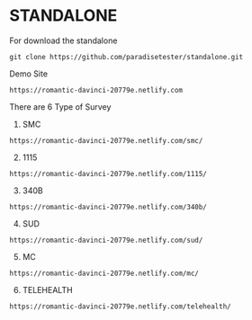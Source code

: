 # STANDALONE
For download the standalone


``````````
git clone https://github.com/paradisetester/standalone.git
``````````


Demo Site

`````
https://romantic-davinci-20779e.netlify.com
``````


There are 6 Type of Survey

1) SMC 

````````````
https://romantic-davinci-20779e.netlify.com/smc/
````````````

2) 1115

`````````````
https://romantic-davinci-20779e.netlify.com/1115/
`````````````

3) 340B

````````````````````
https://romantic-davinci-20779e.netlify.com/340b/
````````````````````

4) SUD 

`````````````
https://romantic-davinci-20779e.netlify.com/sud/
`````````````

5) MC

``````````````
https://romantic-davinci-20779e.netlify.com/mc/
``````````````

6) TELEHEALTH

```````````````
https://romantic-davinci-20779e.netlify.com/telehealth/
```````````````

